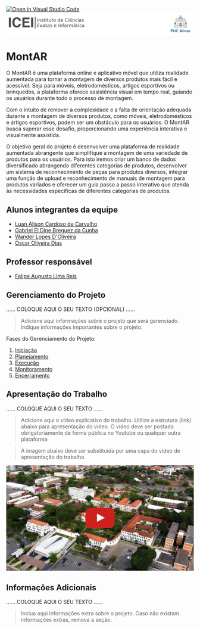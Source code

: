 [![Open in Visual Studio Code](https://classroom.github.com/assets/open-in-vscode-718a45dd9cf7e7f842a935f5ebbe5719a5e09af4491e668f4dbf3b35d5cca122.svg)](https://classroom.github.com/online_ide?assignment_repo_id=14228706&assignment_repo_type=AssignmentRepo)
![ICEI](images/icei-pucminas.png)

# MontAR

O MontAR é uma plataforma online e aplicativo móvel que utiliza realidade aumentada para tornar a montagem de diversos produtos mais fácil e acessível. Seja para móveis, eletrodomésticos, artigos esportivos ou brinquedos, a plataforma oferece assistência visual em tempo real, guiando os usuários durante todo o processo de montagem.

Com o intuito de remover a complexidade e a falta de orientação adequada durante a montagem de diversos produtos, como móveis, eletrodomésticos e artigos esportivos, podem ser um obstáculo para os usuários. O MontAR busca superar esse desafio, proporcionando uma experiência interativa e visualmente assistida. 

O objetivo geral do projeto é desenvolver uma plataforma de realidade aumentada abrangente que simplifique a montagem de uma variedade de produtos para os usuários. Para isto iremos criar um banco de dados diversificado abrangendo diferentes categorias de produtos, desenvolver um sistema de reconhecimento de peças para produtos diversos, integrar uma função de upload e reconhecimento de manuais de montagem para produtos variados e oferecer um guia passo a passo interativo que atenda às necessidades específicas de diferentes categorias de produtos. 

## Alunos integrantes da equipe

* [Luan Alison Cardoso de Carvalho](https://github.com/luanftti)
* [Gabriel El Dine Breguez da Cunha](https://github.com/EldineGabriel)
* [Wander Lopes D'Oliveira](https://github.com/WanderLopes33)
* [Oscar Oliveira Dias](https://github.com/oscar-pucmg
)

## Professor responsável

* [Felipe Augusto Lima Reis](https://github.com/falreis)

## Gerenciamento do Projeto

......  COLOQUE AQUI O SEU TEXTO (OPCIONAL) ......

> Adicione aqui informações sobre o projeto que será gerenciado. 
> Indique informações importantes sobre o projeto.

Fases do Gerenciamento do Projeto:
1. [Iniciação](docs/01-iniciacao)
2. [Planejamento](docs/02-planejamento)
3. [Execução](docs/03-execucao)
4. [Monitoramento](docs/04-monitoramento)
5. [Encerramento](docs/05-encerramento)

## Apresentação do Trabalho

......  COLOQUE AQUI O SEU TEXTO ......

> Adicione aqui o vídeo explicativo do trabalho.
> Utilize a estrutura (link) abaixo para apresentação do vídeo.
> O vídeo deve ser postado obrigatoriamente de forma pública no Youtube ou qualquer outra plataforma 

> A imagem abaixo deve ser substituída por uma capa do vídeo de apresentação do trabalho.

[![Imagem do Trabalho](images/pucminas-video-youtube.jpg)](https://www.youtube.com/watch?v=unq_cZ6NOwk)

## Informações Adicionais

......  COLOQUE AQUI O SEU TEXTO ......

> Inclua aqui informações extra sobre o projeto.
> Caso não existam informações extras, remova a seção.
